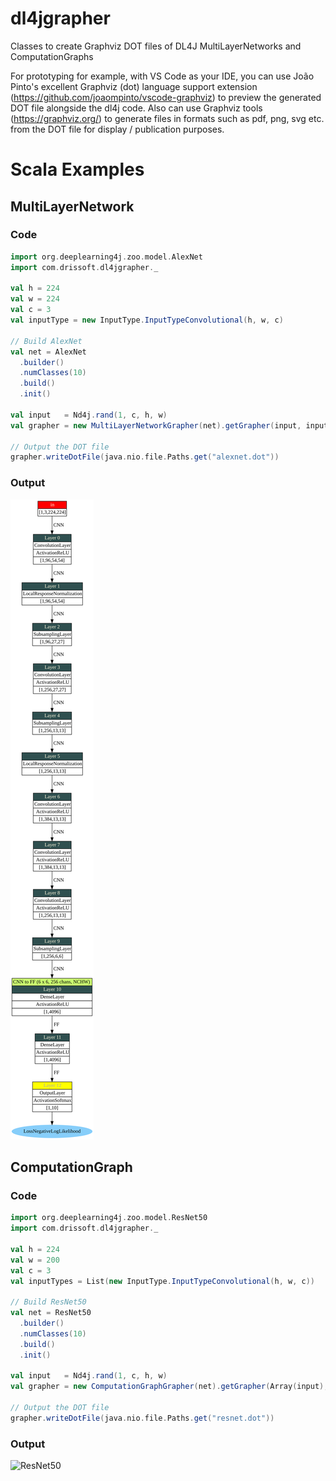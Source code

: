 # dl4jgrapher
Classes to create Graphviz DOT files of DL4J MultiLayerNetworks and ComputationGraphs

For prototyping for example, with VS Code as your IDE, you can use João Pinto's excellent Graphviz (dot) language support extension (https://github.com/joaompinto/vscode-graphviz) to preview the generated DOT file alongside the dl4j code. Also can use Graphviz tools (https://graphviz.org/) to generate files in formats such as pdf, png, svg etc. from the DOT file for display / publication purposes.

# Scala Examples

## MultiLayerNetwork

### Code

```scala
import org.deeplearning4j.zoo.model.AlexNet
import com.drissoft.dl4jgrapher._

val h = 224
val w = 224
val c = 3
val inputType = new InputType.InputTypeConvolutional(h, w, c)

// Build AlexNet
val net = AlexNet
  .builder()
  .numClasses(10)
  .build()
  .init()

val input   = Nd4j.rand(1, c, h, w)
val grapher = new MultiLayerNetworkGrapher(net).getGrapher(input, inputType)

// Output the DOT file
grapher.writeDotFile(java.nio.file.Paths.get("alexnet.dot"))
```

### Output
![AlexNet](./alexnet.svg)

## ComputationGraph

### Code

```scala
import org.deeplearning4j.zoo.model.ResNet50
import com.drissoft.dl4jgrapher._

val h = 224
val w = 200
val c = 3
val inputTypes = List(new InputType.InputTypeConvolutional(h, w, c))

// Build ResNet50
val net = ResNet50
  .builder()
  .numClasses(10)
  .build()
  .init()

val input   = Nd4j.rand(1, c, h, w)
val grapher = new ComputationGraphGrapher(net).getGrapher(Array(input), inputTypes)

// Output the DOT file
grapher.writeDotFile(java.nio.file.Paths.get("resnet.dot"))
```

### Output
![ResNet50](./resnet.svg)
